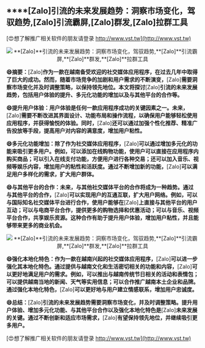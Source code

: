 ## ****[Zalo]**引流的未来发展趋势：洞察市场变化，驾驭趋势,**[Zalo]**引流霸屏,**[Zalo]**群发,**[Zalo]**拉群工具**

[😍想了解推广相关软件的朋友请登录 http://www.vst.tw](http://www.vst.tw)

 <center><img src="https://vst.tw/MP4/tuiguang/png/8.png" alt="**[Zalo]**引流的未来发展趋势：洞察市场变化，驾驭趋势,**[Zalo]**引流霸屏,**[Zalo]**群发,**[Zalo]**拉群工具"></center>

**😄摘要：**[Zalo]**作为一款在越南备受欢迎的社交媒体应用程序，在过去几年中取得了巨大的成功。然而，随着市场竞争的加剧和用户需求的不断演变，**[Zalo]**需要洞察市场变化并及时调整策略，以保持领先地位。本文将探讨**[Zalo]**引流的未来发展趋势，包括用户体验的提升、多元化功能的增加以及与其他平台的合作等。**

**😄提升用户体验：用户体验是任何一款应用程序成功的关键因素之一。未来，**[Zalo]**需要不断改进其界面设计、功能布局和操作流程，以确保用户能够轻松使用应用程序，并获得愉悦的体验。同时，**[Zalo]**还可以通过加强个性化推荐、精准广告投放等手段，提高用户对内容的满意度，增加用户粘性。**

**😄多元化功能增加：除了作为社交媒体应用程序，**[Zalo]**可以通过增加多元化的功能来吸引更多用户。例如，可以添加在线购物功能，使用户可以直接在应用程序内购买商品；可以引入在线支付功能，方便用户进行各种交易；还可以加入音乐、视频等娱乐内容，增加用户的粘性和活跃度。通过不断增加新的功能，**[Zalo]**可以满足用户多样化的需求，扩大用户群体。**

**😄与其他平台的合作：未来，与其他社交媒体平台的合作将成为一种趋势。通过与其他平台的合作，**[Zalo]**可以实现用户的互通互联，扩大用户网络。例如，可以与国际知名社交媒体平台进行合作，使用户能够在**[Zalo]**上直接与其他平台的用户互动；可以与电商平台合作，提供更多的购物选择和优惠活动；可以与音乐、视频平台合作，共享娱乐资源。这种合作有助于提升用户体验，增加用户粘性，并且能够带来更多的商业机会。**

 <center><img src="https://vst.tw/MP4/tuiguang/png/1.png" alt="**[Zalo]**引流的未来发展趋势：洞察市场变化，驾驭趋势,**[Zalo]**引流霸屏,**[Zalo]**群发,**[Zalo]**拉群工具"></center>

**😄强化本地化特色：作为一款在越南兴起的社交媒体应用程序，**[Zalo]**可以进一步强化其本地化特色。通过提供与越南文化和生活密切相关的功能和内容，**[Zalo]**可以更好地满足用户的需求。例如，可以推出与越南传统节日相关的活动和表情包；可以提供越南当地的新闻、天气等实用信息；可以合作推广越南本土企业和品牌。通过强化本地化特色，**[Zalo]**可以更好地与用户建立情感联系，增加用户忠诚度。**

**😄总结：**[Zalo]**引流的未来发展趋势需要洞察市场变化，并及时调整策略。提升用户体验、增加多元化功能、与其他平台合作以及强化本地化特色是**[Zalo]**未来发展的关键。通过不断创新和适应市场需求，**[Zalo]**有望保持领先地位，并继续吸引更多用户。**

[😍想了解推广相关软件的朋友请登录 http://www.vst.tw](http://www.vst.tw)



